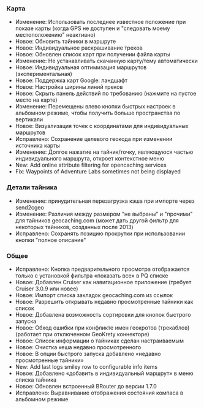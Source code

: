 ### Карта
- Изменение: Использовать последнее известное положение при показе карты (когда GPS не доступен и "следовать моему местоположению" неактивно)
- Новое: Обновить тайники в маршруте
- Новое: Индивидуальное раскрашивание треков
- Новое: Обновлен список карт при получении файла карты
- Изменение: Не устанавливать скачанную карту/тему автоматически
- Новое: Индивидуальная оптимизация маршрутов (экспериментальная)
- Новое: Поддержка карт Google: ландшафт
- Новое: Настройка ширины линий треков
- Новое: Скрыть панель действий по требованию (нажмите на пустое место на карте)
- Изменение: Перемещены влево кнопки быстрых настроек в альбомном режиме, чтобы получить больше пространства по вертикали
- Новое: Визуализация точек с координатами для индивидуальных маршрутов
- Исправлено: Сохранение целевого геокода при изменении источника карты
- Изменение: Долгое нажатие на тайник/точку, являющуюся частью индивидуального маршрута, откроет контекстное меню
- New: Add online attribute filtering for opencaching services
- Fix: Waypoints of Adventure Labs sometimes not being displayed

### Детали тайника
- Изменение: принудительная перезагрузка кэша при импорте через send2cgeo
- Изменение: Различия между размером "не выбраны" и "прочими" для тайников geocaching.com (может дать другой фильтр для некоторых тайников, созданных после 2013)
- Исправлено: Сохранять позицию прокрутки при использовании кнопки "полное описание"

### Общее
- Исправлено: Кнопка предварительного просмотра отображается только с установкой фильтра «показать все» в PQ списке
- Новое: Добавлен Cruiser как навигационное приложение (требует Cruiser 3.0.9 или новее)
- Новое: Импорт списка закладок geocaching.com из ссылок
- Новое: Разрешить открывать недавно просмотренные тайники как список
- Новое: Добавлена возможность сортировки для кнопок быстрого запуска
- Новое: Обход ошибки при конфликте имен геокротов (трекаблов) (работает при отключенном GeoKrety коннекторе)
- Новое: Список информации о тайниках сделан настраиваемым
- Новое: Очистка кеша недавно просмотренного
- Новое: В опции быстрого запуска добавлено «недавно просмотренные тайники»
- New: Add last logs smiley row to configurable info items
- Новое: Добавлено «добавить в индивидуальный маршрут» в меню списка тайника
- Новое: Обновлен встроенный BRouter до версии 1.7.0
- Исправлено: Выравнивание отображения состояния компаса в альбомном режиме
